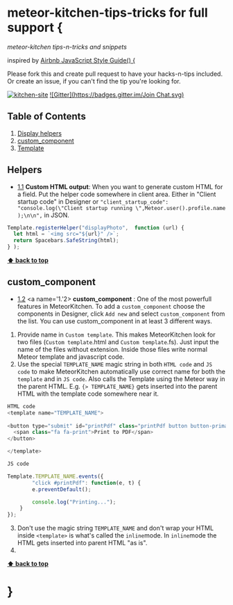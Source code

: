 # meteor-kitchen-tips-tricks for full support {

*meteor-kitchen tips-n-tricks and snippets*

inspired by [Airbnb JavaScript Style Guide() {](https://github.com/airbnb/javascript)

Please fork this and create pull request to have your hacks-n-tips included. Or create an issue, if you can't find the tip you're looking for.

[![kitchen-site](https://img.shields.io/badge/kitchen--site-github-brightgreen.svg)](https://github.com/perak/kitchen-site/)
[![Gitter](https://badges.gitter.im/Join Chat.svg)](https://gitter.im/perak/kitchen-site?utm_source=badge&utm_medium=badge&utm_campaign=pr-badge)


## Table of Contents
1. [Display helpers](#helpers)
1. [custom_component](#custom_component)
1. [Template](#template)


## Helpers
- [1.1](#1.1) <a name='1.1'></a> **Custom HTML output**: When you want to generate custom HTML for a field. Put the helper code somewhere in client area. Either in "Client startup code" in Designer or ```"client_startup_code": "console.log(\"Client startup running \",Meteor.user().profile.name );\n\n",``` in JSON.
```javascript
Template.registerHelper("displayPhoto",  function (url) {
  let html = `<img src="${url}" />`;
  return Spacebars.SafeString(html);
} );
```
**[⬆ back to top](#table-of-contents)**

## custom_component
 - [1.2](#1.2) <a name='1.'2></a> **custom_component** : One of the most powerfull features in MeteorKitchen. 
 To add a `custom_component` choose the components in Designer, click `Add new` and select `custom_component` from the list. You can use custom_component in at least 3 different ways.
  1. Provide name in `Custom template`. This makes MeteorKitchen look for two files (`Custom template`.html and `Custom template`.fs). Just input the name of the files without extension. Inside those files write normal Meteor template and javascript code.
  2. Use the special `TEMPLATE_NAME` magic string in both `HTML code` and `JS code` to make MeteorKitchen automatically use correct name for both the `template` and in `JS code`. Also calls the Template using the Meteor way in the parent HTML. E.g. `{> TEMPLATE_NAME}` gets inserted into the parent HTML with the template code somewhere near it.
```javascript
HTML code
<template name="TEMPLATE_NAME">
  
<button type="submit" id="printPdf" class="printPdf button button-primary">
  <span class="fa fa-print">Print to PDF</span>
</button>

</template>
```
```javascript
JS code

Template.TEMPLATE_NAME.events({
		"click #printPdf": function(e, t) {
		e.preventDefault();

		console.log("Printing...");
	}
});
```
 3. Don't use the magic string `TEMPLATE_NAME` and don't wrap your HTML inside `<template>` is what's called the `inline`mode. In `inline`mode the HTML gets inserted into parent HTML "as is".
 4. 
**[⬆ back to top](#table-of-contents)**

# }
